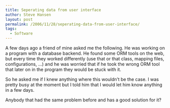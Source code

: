```yaml
---
title: Seperating data from user interface
author: Steve Hansen
layout: post
permalink: /2006/11/28/seperating-data-from-user-interface/
tags:
  - Software
---
```

A few days ago a friend of mine asked me the following. He was working on a program with a database backend. He found some ORM tools on the web, but every time they worked differently (use that or that class, mapping files, configurations, &#8230;) and he was worried that if he took the wrong ORM tool that later on in the program they would be stuck with it.

So he asked me if I knew anything where this wouldn&#8217;t be the case. I was pretty busy at the moment but I told him that I would let him know anything in a few days.

Anybody that had the same problem before and has a good solution for it?